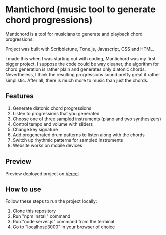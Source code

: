 # Mantichord (music tool to generate chord progressions)

Mantichord is a tool for musicians to generate and playback chord progressions.

Project was built with Scribbletune, Tone.js, Javascript, CSS and HTML.

I made this when I was starting out with coding, Mantichord was my first bigger project.
I suppose the code could be way cleaner, the algorithm for chord generation is rather plain and generates only diatonic chords.
Nevertheless, I think the resulting progressions sound pretty great if rather simplistic.
After all, there is much more to music than just the chords.

## Features

1. Generate diatonic chord progressions
2. Listen to progressions that you generated
3. Choose one of three sampled instruments (piano and two synthesizers)
4. Control tempo and volume with sliders
5. Change key signature
6. Add pregenerated drum patterns to listen along with the chords
7. Switch up rhythmic patterns for sampled instruments
8. Website works on mobile devices

## Preview  

Preview deployed project on [Vercel](https://mantichord.vercel.app/)

## How to use

Follow these steps to run the project locally:

1. Clone this repository 
2. Run "npm install" command
3. Run "node server.js" command from the terminal 
4. Go to "localhost:3000" in your browser of choice
